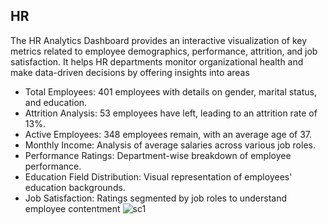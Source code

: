 ## HR
The HR Analytics Dashboard provides an interactive visualization of key metrics related to employee demographics, performance, attrition, and job satisfaction. It helps HR departments monitor organizational health and make data-driven decisions by offering insights into areas 

- Total Employees: 401 employees with details on gender, marital status, and education.
- Attrition Analysis: 53 employees have left, leading to an attrition rate of 13%.
- Active Employees: 348 employees remain, with an average age of 37.
- Monthly Income: Analysis of average salaries across various job roles.
- Performance Ratings: Department-wise breakdown of employee performance.
- Education Field Distribution: Visual representation of employees' education backgrounds.
- Job Satisfaction: Ratings segmented by job roles to understand employee contentment
 ![sc1](https://github.com/user-attachments/assets/7fac95e3-ee7a-4012-a2cd-cdff3f72a56b)
